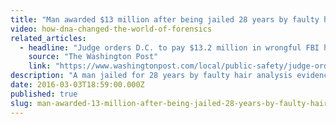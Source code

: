 ```yaml
---
title: "Man awarded $13 million after being jailed 28 years by faulty hair analysis"
video: how-dna-changed-the-world-of-forensics
related_articles:
  - headline: "Judge orders D.C. to pay $13.2 million in wrongful FBI hair conviction case"
    source: "The Washington Post"
    link: "https://www.washingtonpost.com/local/public-safety/judge-orders-dc-to-pay-132-million-in-wrongful-fbi-hair-conviction-case/2016/02/28/da82e178-dcde-11e5-81ae-7491b9b9e7df_story.html?postshare=4841456761139144&tid=ss_tw"
description: "A man jailed for 28 years by faulty hair analysis evidence receives $13.2 million. And he's not alone. Watch _The DNA Revolution: Hair Analysis._"
date: 2016-03-03T18:59:00.000Z
published: true
slug: man-awarded-13-million-after-being-jailed-28-years-by-faulty-hair-analysis
---
```


